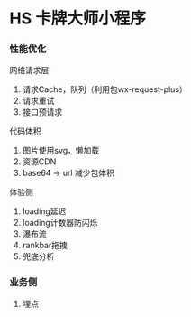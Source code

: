 # HS 卡牌大师小程序


### 性能优化

网络请求层
1. 请求Cache，队列（利用包wx-request-plus）
2. 请求重试
3. 接口预请求

代码体积
1. 图片使用svg，懒加载
2. 资源CDN
3. base64 -> url 减少包体积

体验侧
1. loading延迟
2. loading计数器防闪烁
3. 瀑布流
4. rankbar拖拽
5. 兜底分析

### 业务侧
1. 埋点
